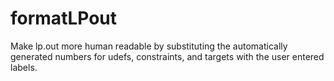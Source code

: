formatLPout
===========

Make lp.out more human readable by substituting the automatically generated numbers for udefs, constraints, and targets with the user entered labels.
